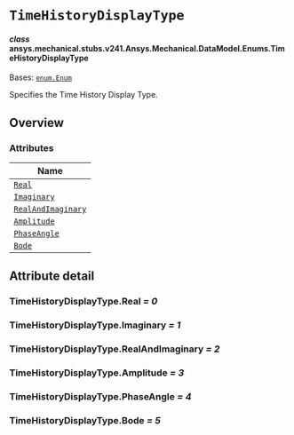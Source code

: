 # `TimeHistoryDisplayType`



#### *class* ansys.mechanical.stubs.v241.Ansys.Mechanical.DataModel.Enums.TimeHistoryDisplayType

Bases: [`enum.Enum`](https://docs.python.org/3/library/enum.html#enum.Enum)

Specifies the Time History Display Type.

<!-- !! processed by numpydoc !! -->

<a id="overview"></a>

## Overview

### Attributes

| Name |
| ---------------------------------------------------------------------------------------------------------------------------------------------- |
| [`Real`](../../../../../v242/Ansys/Mechanical/DataModel/Enums/TimeHistoryDisplayType.md#TimeHistoryDisplayType.Real) |
| [`Imaginary`](../../../../../v242/Ansys/Mechanical/DataModel/Enums/TimeHistoryDisplayType.md#TimeHistoryDisplayType.Imaginary) |
| [`RealAndImaginary`](../../../../../v242/Ansys/Mechanical/DataModel/Enums/TimeHistoryDisplayType.md#TimeHistoryDisplayType.RealAndImaginary) |
| [`Amplitude`](../../../../../v242/Ansys/Mechanical/DataModel/Enums/TimeHistoryDisplayType.md#TimeHistoryDisplayType.Amplitude) |
| [`PhaseAngle`](../../../../../v242/Ansys/Mechanical/DataModel/Enums/TimeHistoryDisplayType.md#TimeHistoryDisplayType.PhaseAngle) |
| [`Bode`](../../../../../v242/Ansys/Mechanical/DataModel/Enums/TimeHistoryDisplayType.md#TimeHistoryDisplayType.Bode) |

<a id="attribute-detail"></a>

## Attribute detail

<a id="TimeHistoryDisplayType.Real"></a>

### TimeHistoryDisplayType.Real *= 0*

<a id="TimeHistoryDisplayType.Imaginary"></a>

### TimeHistoryDisplayType.Imaginary *= 1*

<a id="TimeHistoryDisplayType.RealAndImaginary"></a>

### TimeHistoryDisplayType.RealAndImaginary *= 2*

<a id="TimeHistoryDisplayType.Amplitude"></a>

### TimeHistoryDisplayType.Amplitude *= 3*

<a id="TimeHistoryDisplayType.PhaseAngle"></a>

### TimeHistoryDisplayType.PhaseAngle *= 4*

<a id="TimeHistoryDisplayType.Bode"></a>

### TimeHistoryDisplayType.Bode *= 5*


